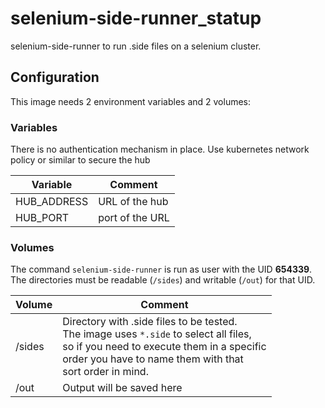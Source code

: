 # selenium-side-runner_statup

selenium-side-runner to run .side files on a selenium cluster.

## Configuration

This image needs 2 environment variables and 2 volumes:

### Variables

There is no authentication mechanism in place. Use kubernetes network policy or similar
to secure the hub

| Variable	| Comment	 	|
| ------------- | ---------------------	|
| HUB_ADDRESS	| URL of the hub	|
| HUB_PORT	| port of the URL	|

### Volumes

The command `selenium-side-runner` is run as user with the UID **654339**. The directories
must be readable (`/sides`) and writable (`/out`) for that UID.

| Volume	| Comment		|
| ------------- | --------------------- |
| /sides	| Directory with .side files to be tested.<br>The image uses `*.side` to select all files,<br>so if you need to execute them in a specific<br>order you have to name them with that<br>sort order in mind. |
| /out		| Output will be saved here |

